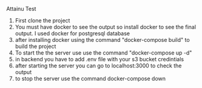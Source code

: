 Attainu Test

1. First clone the project
2. You must have docker to see the output so install docker to see the final output. I used docker for postgresql database
3. after installing docker using the command "docker-compose build" to build the project
4. To start the the server use use the command "docker-compose up -d"
5. in backend you have to add .env file with your s3 bucket credintials
6. after starting the server you can go to localhost:3000 to check the output
7. to stop the server use the command docker-compose down


